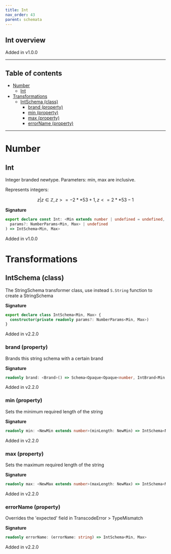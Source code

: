 ```yaml
---
title: Int
nav_order: 43
parent: schemata
---
```


## Int overview

Added in v1.0.0

---

<h2 class="text-delta">Table of contents</h2>

- [Number](#number)
  - [Int](#int)
- [Transformations](#transformations)
  - [IntSchema (class)](#intschema-class)
    - [brand (property)](#brand-property)
    - [min (property)](#min-property)
    - [max (property)](#max-property)
    - [errorName (property)](#errorname-property)

---

# Number

## Int

Integer branded newtype. Parameters: min, max are inclusive.

Represents integers:

```math
 { z | z ∈ ℤ, z >= -2 ** 53 + 1, z <= 2 ** 53 - 1 }
```

**Signature**

```ts
export declare const Int: <Min extends number | undefined = undefined, Max extends number | undefined = undefined>(
  params?: NumberParams<Min, Max> | undefined
) => IntSchema<Min, Max>
```

Added in v1.0.0

# Transformations

## IntSchema (class)

The StringSchema transformer class, use instead `S.String` function to create a StringSchema

**Signature**

```ts
export declare class IntSchema<Min, Max> {
  constructor(private readonly params?: NumberParams<Min, Max>)
}
```

Added in v2.2.0

### brand (property)

Brands this string schema with a certain brand

**Signature**

```ts
readonly brand: <Brand>() => Schema<Opaque<Opaque<number, IntBrand<Min extends undefined ? -9007199254740991 : Min, Max extends undefined ? 9007199254740991 : Max>>, Brand>, Opaque<Opaque<number, IntBrand<Min extends undefined ? -9007199254740991 : Min, Max extends undefined ? 9007199254740991 : Max>>, Brand>>
```

Added in v2.2.0

### min (property)

Sets the minimum required length of the string

**Signature**

```ts
readonly min: <NewMin extends number>(minLength: NewMin) => IntSchema<NewMin, Max>
```

Added in v2.2.0

### max (property)

Sets the maximum required length of the string

**Signature**

```ts
readonly max: <NewMax extends number>(maxLength: NewMax) => IntSchema<Min, NewMax>
```

Added in v2.2.0

### errorName (property)

Overrides the 'expected' field in TranscodeError > TypeMismatch

**Signature**

```ts
readonly errorName: (errorName: string) => IntSchema<Min, Max>
```

Added in v2.2.0
